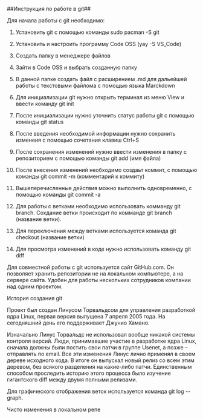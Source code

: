 ##Инструкция по работе в git##

Для начала работы с git необходимо:

1. Установить git с помощью команды sudo pacman -S git

2. Установить и настроить программу Code OSS (yay -S VS_Code)

3. Создать папку в менеджере файлов

4. Зайти в Code OSS и выбрать созданную папку

5. В данной папке создать файл с расширением .md для дальейшей работы с текстовыми файлома с помощью языка Marckdown

6. Для инициализации git нужно открыть терминал из меню View и ввести команду git init

7. После инициализации нужно уточнить статус работы git с помощью команды git status

8. После введения необходимой информации нужно сохранить изменеия с помощью сочетания клавиш Ctrl+S

9. После сохранения изменений нужно ввести изменения в папку с репозиторием с помощью команды  git add (имя файла)

10. После внесения изменений необходимо создаьт коммит, с помощью команды git commit -m (комментарий к коммиту)

11. Вышеперечисленные действия можно выполнить одновременно, с помощью команды git commit -a

12. Для работы с ветками необходимо использовать комманду git branch. Сохдание ветки происходит по комманде git branch (название ветки).

13. Для переключения между ветками используется команда git checkout (название ветки)

14. Для просмотра изменений в коде нужно использовать команду git diff

Для совместной работы с git используется сайт GitHub.com. Он позволяет хранить репозитории не на локальном компьютере, а на сервере сайта. Удобен для работы нескольких сотрудников компании над одним проектом.


История создания git

Проект был создан Линусом Торвальдсом для управления разработкой ядра Linux, первая версия выпущена 7 апреля 2005 года. На сегодняшний день его поддерживает Джунио Хамано.


Изначально Линус Торвальдс не использовал вообще никакой системы контроля версий. Люди, принимавшие участие в разработке ядра Linux, сначала должны были постить свои патчи в группе Usenet, а позже – отправлять по email. Все эти изменения Линус лично применял в своем дереве исходного кода. В итоге он выпускал новый релиз со всем этим деревом, без всякого разделения на какие-либо патчи. Единственным способом проследить историю этого процесса было изучение гигантского diff между двумя полными релизами.

Для графического отображения веток используется команда git log --graph.

Чисто изменения в локальном репе